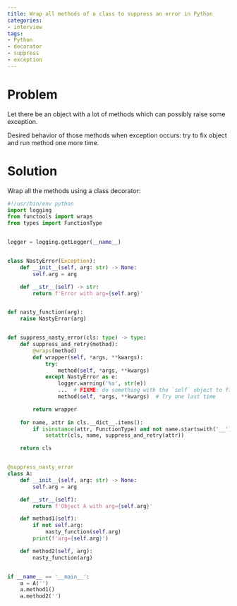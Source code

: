 ```yaml
---
title: Wrap all methods of a class to suppress an error in Python
categories:
- interview
tags:
- Python
- decorator
- suppress
- exception
---
```

# Problem
Let there be an object with a lot of methods which can possibly raise some exception.

Desired behavior of those methods when exception occurs:
try to fix object and run method one more time.

# Solution
Wrap all the methods using a class decorator:

```python
#!/usr/bin/env python
import logging
from functools import wraps
from types import FunctionType


logger = logging.getLogger(__name__)


class NastyError(Exception):
    def __init__(self, arg: str) -> None:
        self.arg = arg

    def __str__(self) -> str:
        return f'Error with arg={self.arg}'


def nasty_function(arg):
    raise NastyError(arg)


def suppress_nasty_error(cls: type) -> type:
    def suppress_and_retry(method):
        @wraps(method)
        def wrapper(self, *args, **kwargs):
            try:
                method(self, *args, **kwargs)
            except NastyError as e:
                logger.warning('%s', str(e))
                ...  # FIXME: do something with the `self` object to fix the error
                method(self, *args, **kwargs)  # Try one last time

        return wrapper
    
    for name, attr in cls.__dict__.items():
        if isinstance(attr, FunctionType) and not name.startswith('__'):
            setattr(cls, name, suppress_and_retry(attr))

    return cls


@suppress_nasty_error
class A:
    def __init__(self, arg: str) -> None:
        self.arg = arg

    def __str__(self):
        return f'Object A with arg={self.arg}'

    def method1(self):
        if not self.arg:
            nasty_function(self.arg)
        print(f'arg={self.arg}')

    def method2(self, arg):
        nasty_function(arg)


if __name__ == '__main__':
    a = A('')
    a.method1()
    a.method2('')
```
